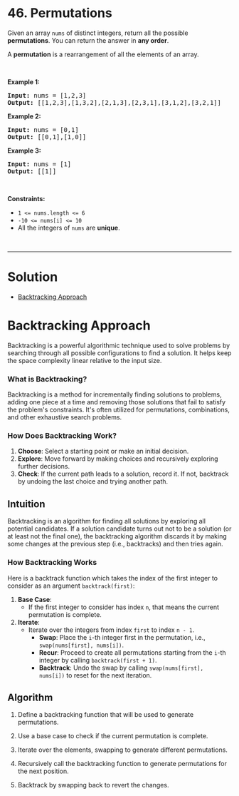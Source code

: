 # 46. Permutations

<p>Given an array <code>nums</code> of distinct integers, return all the possible <strong>permutations</strong>. You can return the answer in <strong>any order</strong>.</p>

A <strong>permutation</strong> is a rearrangement of all the elements of an array.

<p>&nbsp;</p>
<p><strong class="example">Example 1:</strong></p>
<pre><strong>Input:</strong> nums = [1,2,3]
<strong>Output:</strong> [[1,2,3],[1,3,2],[2,1,3],[2,3,1],[3,1,2],[3,2,1]]
</pre><p><strong class="example">Example 2:</strong></p>
<pre><strong>Input:</strong> nums = [0,1]
<strong>Output:</strong> [[0,1],[1,0]]
</pre><p><strong class="example">Example 3:</strong></p>
<pre><strong>Input:</strong> nums = [1]
<strong>Output:</strong> [[1]]
</pre>
<p>&nbsp;</p>
<p><strong>Constraints:</strong></p>

<ul>
	<li><code>1 &lt;= nums.length &lt;= 6</code></li>
	<li><code>-10 &lt;= nums[i] &lt;= 10</code></li>
	<li>All the integers of <code>nums</code> are <strong>unique</strong>.</li>
</ul>

<br>

---

# Solution
- [Backtracking Approach](#backtracking-approach)

# **Backtracking Approach**

Backtracking is a powerful algorithmic technique used to solve problems by searching through all possible configurations to find a solution. It helps keep the space complexity linear relative to the input size.

### What is Backtracking?

Backtracking is a method for incrementally finding solutions to problems, adding one piece at a time and removing those solutions that fail to satisfy the problem's constraints. It's often utilized for permutations, combinations, and other exhaustive search problems.

### How Does Backtracking Work?

1. **Choose**: Select a starting point or make an initial decision.
2. **Explore**: Move forward by making choices and recursively exploring further decisions.
3. **Check**: If the current path leads to a solution, record it. If not, backtrack by undoing the last choice and trying another path.

## **Intuition**

Backtracking is an algorithm for finding all solutions by exploring all potential candidates. If a solution candidate turns out not to be a solution (or at least not the final one), the backtracking algorithm discards it by making some changes at the previous step (i.e., backtracks) and then tries again.

### **How Backtracking Works**

Here is a backtrack function which takes the index of the first integer to consider as an argument `backtrack(first)`:

1. **Base Case**: 
   - If the first integer to consider has index `n`, that means the current permutation is complete.
2. **Iterate**:
   - Iterate over the integers from index `first` to index `n - 1`.
     - **Swap**: Place the `i`-th integer first in the permutation, i.e., `swap(nums[first], nums[i])`.
     - **Recur**: Proceed to create all permutations starting from the `i`-th integer by calling `backtrack(first + 1)`.
     - **Backtrack**: Undo the swap by calling `swap(nums[first], nums[i])` to reset for the next iteration.

## **Algorithm**

1. Define a backtracking function that will be used to generate permutations.

2. Use a base case to check if the current permutation is complete.

3. Iterate over the elements, swapping to generate different permutations.

4. Recursively call the backtracking function to generate permutations for the next position.

5. Backtrack by swapping back to revert the changes.
